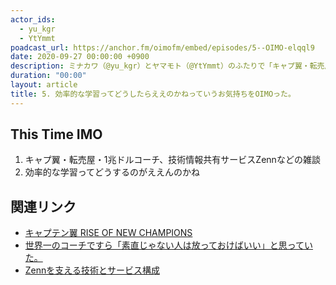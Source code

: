 ```yaml
---
actor_ids:
  - yu_kgr
  - YtYmmt
poadcast_url: https://anchor.fm/oimofm/embed/episodes/5--OIMO-elqql9
date: 2020-09-27 00:00:00 +0900
description: ミナカワ（@yu_kgr）とヤマモト（@YtYmmt）のふたりで「キャプ翼・転売屋・1兆ドルコーチ、技術情報共有サービスZenn」などの雑談をしつつ「効率的な学習ってどうするのがええのかね」っていうOIMOをしました。
duration: "00:00"
layout: article
title: 5. 効率的な学習ってどうしたらええのかねっていうお気持ちをOIMOった。
---
```


## This Time IMO

1. キャプ翼・転売屋・1兆ドルコーチ、技術情報共有サービスZennなどの雑談
2. 効率的な学習ってどうするのがええんのかね

## 関連リンク

- [キャプテン翼 RISE OF NEW CHAMPIONS](https://captaintsubasa-csgame.bn-ent.net/)
- [世界一のコーチですら「素直じゃない人は放っておけばいい」と思っていた。](https://blog.tinect.jp/?p=66220)
- [Zennを支える技術とサービス構成](https://zenn.dev/catnose99/articles/zenn-dev-stack)
